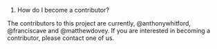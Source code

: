 1. How do I become a contributor?

The contributors to this project are currently, @anthonywhitford, @franciscave and @matthewdovey. If you are interested in becoming a contributor, please contact one of us. 